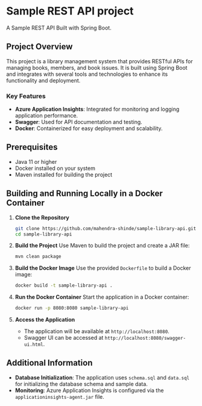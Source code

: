 # Sample REST API project

A Sample REST API Built with Spring Boot.

## Project Overview
This project is a library management system that provides RESTful APIs for managing books, members, and book issues. It is built using Spring Boot and integrates with several tools and technologies to enhance its functionality and deployment.

### Key Features
- **Azure Application Insights**: Integrated for monitoring and logging application performance.
- **Swagger**: Used for API documentation and testing.
- **Docker**: Containerized for easy deployment and scalability.

## Prerequisites
- Java 11 or higher
- Docker installed on your system
- Maven installed for building the project

## Building and Running Locally in a Docker Container

1. **Clone the Repository**
   ```bash
   git clone https://github.com/mahendra-shinde/sample-library-api.git
   cd sample-library-api
   ```

2. **Build the Project**
   Use Maven to build the project and create a JAR file:
   ```bash
   mvn clean package
   ```

3. **Build the Docker Image**
   Use the provided `Dockerfile` to build a Docker image:
   ```bash
   docker build -t sample-library-api .
   ```

4. **Run the Docker Container**
   Start the application in a Docker container:
   ```bash
   docker run -p 8080:8080 sample-library-api
   ```

5. **Access the Application**
   - The application will be available at `http://localhost:8080`.
   - Swagger UI can be accessed at `http://localhost:8080/swagger-ui.html`.

## Additional Information
- **Database Initialization**: The application uses `schema.sql` and `data.sql` for initializing the database schema and sample data.
- **Monitoring**: Azure Application Insights is configured via the `applicationinsights-agent.jar` file.

